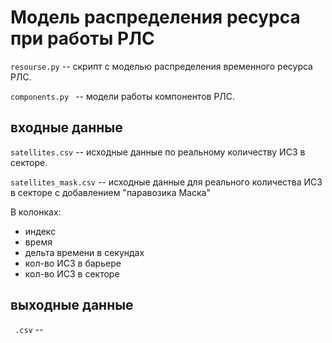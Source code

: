 # Модель распределения ресурса при работы РЛС



```resourse.py``` -- скрипт с моделью распределения временного ресурса РЛС.

```components.py ``` -- модели работы компонентов РЛС.

## входные данные

```satellites.csv``` -- исходные данные по реальному количеству ИСЗ в секторе.

```satellites_mask.csv```  -- исходные данные для реального количества ИСЗ в секторе с добавлением "паравозика Маска"

 В колонках:

* индекс
* время
* дельта времени в секундах
* кол-во ИСЗ в барьере
* кол-во ИСЗ в секторе

## выходные данные

``` .csv``` --
